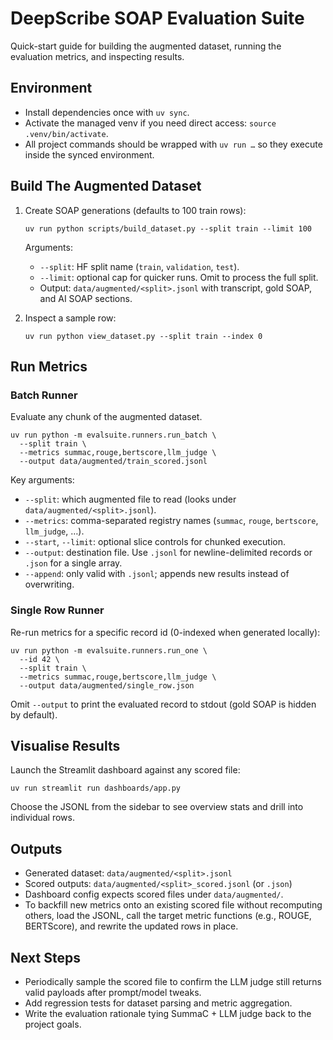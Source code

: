DeepScribe SOAP Evaluation Suite
================================

Quick-start guide for building the augmented dataset, running the evaluation metrics, and inspecting results.

Environment
-----------
- Install dependencies once with `uv sync`.
- Activate the managed venv if you need direct access: `source .venv/bin/activate`.
- All project commands should be wrapped with `uv run …` so they execute inside the synced environment.

Build The Augmented Dataset
---------------------------
1. Create SOAP generations (defaults to 100 train rows):
   ```
   uv run python scripts/build_dataset.py --split train --limit 100
   ```
   Arguments:
   - `--split`: HF split name (`train`, `validation`, `test`).
   - `--limit`: optional cap for quicker runs. Omit to process the full split.
   - Output: `data/augmented/<split>.jsonl` with transcript, gold SOAP, and AI SOAP sections.

2. Inspect a sample row:
   ```
   uv run python view_dataset.py --split train --index 0
   ```

Run Metrics
-----------
### Batch Runner
Evaluate any chunk of the augmented dataset.
```
uv run python -m evalsuite.runners.run_batch \
  --split train \
  --metrics summac,rouge,bertscore,llm_judge \
  --output data/augmented/train_scored.jsonl
```
Key arguments:
- `--split`: which augmented file to read (looks under `data/augmented/<split>.jsonl`).
- `--metrics`: comma-separated registry names (`summac`, `rouge`, `bertscore`, `llm_judge`, …).
- `--start`, `--limit`: optional slice controls for chunked execution.
- `--output`: destination file. Use `.jsonl` for newline-delimited records or `.json` for a single array.
- `--append`: only valid with `.jsonl`; appends new results instead of overwriting.

### Single Row Runner
Re-run metrics for a specific record id (0-indexed when generated locally):
```
uv run python -m evalsuite.runners.run_one \
  --id 42 \
  --split train \
  --metrics summac,rouge,bertscore,llm_judge \
  --output data/augmented/single_row.json
```
Omit `--output` to print the evaluated record to stdout (gold SOAP is hidden by default).

Visualise Results
-----------------
Launch the Streamlit dashboard against any scored file:
```
uv run streamlit run dashboards/app.py
```
Choose the JSONL from the sidebar to see overview stats and drill into individual rows.

Outputs
-------
- Generated dataset: `data/augmented/<split>.jsonl`
- Scored outputs: `data/augmented/<split>_scored.jsonl` (or `.json`)
- Dashboard config expects scored files under `data/augmented/`.
- To backfill new metrics onto an existing scored file without recomputing others, load the JSONL, call the target metric functions (e.g., ROUGE, BERTScore), and rewrite the updated rows in place.

Next Steps
----------
- Periodically sample the scored file to confirm the LLM judge still returns valid payloads after prompt/model tweaks.
- Add regression tests for dataset parsing and metric aggregation.
- Write the evaluation rationale tying SummaC + LLM judge back to the project goals.
